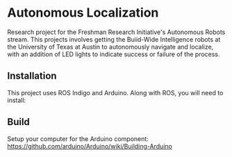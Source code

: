 # Autonomous Localization
Research project for the Freshman Research Initiative's Autonomous Robots stream. This projects involves getting the Buiid-Wide Intelligence robots at the University of Texas at Austin to autonomously navigate and localize, with an addition of LED lights to indicate success or failure of the process.

## Installation
This project uses ROS Indigo and Arduino. Along with ROS, you will need to install:

## Build
Setup your computer for the Arduino component: https://github.com/arduino/Arduino/wiki/Building-Arduino

 






